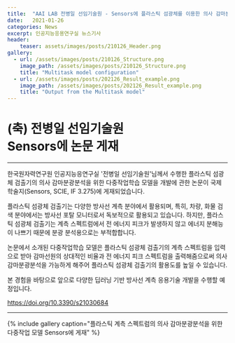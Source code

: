 ```yaml
---
title:  "AAI LAB 전병일 선임기술원 - Sensors에 플라스틱 섬광체를 이용한 의사 감마분광분석을 위한 다중작업모델 논문 게재"
date:   2021-01-26 
categories: News
excerpt: 인공지능응용연구실 뉴스기사
header:
    teaser: assets/images/posts/210126_Header.png
gallery:
  - url: /assets/images/posts/210126_Structure.png
    image_path: /assets/images/posts/210126_Structure.png
    title: "Multitask model configuration"
  - url: /assets/images/posts/202126_Result_example.png
    image_path: /assets/images/posts/202126_Result_example.png
    title: "Output from the Multitask model"
---
```

# (축) 전병일 선임기술원 <br> Sensors에 논문 게재

---

한국원자력연구원 인공지능응연구실 '전병일 선임기술원'님께서 수행한 플라스틱 섬광체 검출기의 의사 감마분광분석을 위한 다중작업학습 모델을 개발에 관한 논문이 
국제 학술지(Sensors, SCIE, IF 3.275)에 게재되었습니다.

플라스틱 섬광체 검출기는 다양한 방사선 계측 분야에서 활용되며, 특히, 차량, 화물 검색 분야에서는 방사선 포탈 모니터로서 독보적으로 활용되고 있습니다. 하지만, 
플라스틱 섬광체 검출기는 계측 스펙트럼에서 전 에너지 피크가 발생하지 않고 에너지 분해능이 나쁘기 때문에 분광 분석용으로는 부적합합니다. 

논문에서 소개된 다중작업학습 모델은 플라스틱 섬광체 검출기의 계측 스펙트럼을 입력으로 받아 감마선원의 상대적인 비율과 전 에너지 피크 스펙트럼을 출력해줌으로써 
의사 감마분광분석을 가능하게 해주어 플라스틱 섬광체 검출기의 활용도를 높일 수 있습니다.

본 경험을 바탕으로 앞으로 다양한 딥러닝 기반 방사선 계측 응용기술 개발을 수행할 예정입니다.

https://doi.org/10.3390/s21030684

---

{% include gallery caption="플라스틱 계측 스펙트럼의 의사 감마분광분석을 위한 다중작업 모델 Sensors에 게재" %}
